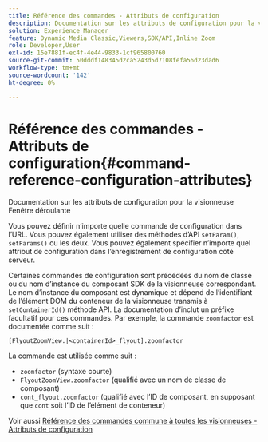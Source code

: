 ```yaml
---
title: Référence des commandes - Attributs de configuration
description: Documentation sur les attributs de configuration pour la visionneuse Fenêtre déroulante
solution: Experience Manager
feature: Dynamic Media Classic,Viewers,SDK/API,Inline Zoom
role: Developer,User
exl-id: 15e7881f-ec4f-4e44-9833-1cf965800760
source-git-commit: 50dddf148345d2ca5243d5d7108fefa56d23dad6
workflow-type: tm+mt
source-wordcount: '142'
ht-degree: 0%

---
```


# Référence des commandes - Attributs de configuration{#command-reference-configuration-attributes}

Documentation sur les attributs de configuration pour la visionneuse Fenêtre déroulante

Vous pouvez définir n’importe quelle commande de configuration dans l’URL. Vous pouvez également utiliser des méthodes d’API `setParam()`, `setParams()` ou les deux. Vous pouvez également spécifier n’importe quel attribut de configuration dans l’enregistrement de configuration côté serveur.

Certaines commandes de configuration sont précédées du nom de classe ou du nom d’instance du composant SDK de la visionneuse correspondant. Le nom d’instance du composant est dynamique et dépend de l’identifiant de l’élément DOM du conteneur de la visionneuse transmis à `setContainerId()` méthode API. La documentation d’inclut un préfixe facultatif pour ces commandes. Par exemple, la commande `zoomfactor` est documentée comme suit :

`[FlyoutZoomView.|<containerId>_flyout].zoomfactor`

La commande est utilisée comme suit :

* `zoomfactor` (syntaxe courte)
* `FlyoutZoomView.zoomfactor` (qualifié avec un nom de classe de composant)
* `cont_flyout.zoomfactor` (qualifié avec l’ID de composant, en supposant que `cont` soit l’ID de l’élément de conteneur)

Voir aussi [Référence des commandes commune à toutes les visionneuses - Attributs de configuration](../../../r-html5-viewer-20-cmdref-configattrib/r-html5-viewer-20-cmdref-configattrib.md#concept-850e0f2c49b949deb7cfbfd330d329bd)
